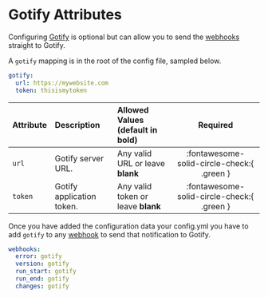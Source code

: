 # Gotify Attributes

Configuring [Gotify](https://gotify.net/) is optional but can allow you to send the [webhooks](webhooks.md) straight to Gotify.

A `gotify` mapping is in the root of the config file, sampled below.

```yaml title="config.yml Goify sample"
gotify:
  url: https://mywebsite.com
  token: thisismytoken
```

| Attribute | Description                  | Allowed Values (default in **bold**)        | Required                                   |
|:----------|:-----------------------------|:--------------------------------------------|:------------------------------------------:|
| `url`     | Gotify server URL.           | Any valid URL or leave **blank**            | :fontawesome-solid-circle-check:{ .green } |
| `token`   | Gotify application token.    | Any valid token or leave **blank**          | :fontawesome-solid-circle-check:{ .green } |

Once you have added the configuration data your config.yml you have to add `gotify` to any [webhook](webhooks.md) to send that notification to Gotify.

```yaml title="config.yml Gotify webhooks sample"
webhooks:
  error: gotify
  version: gotify
  run_start: gotify
  run_end: gotify
  changes: gotify
```
